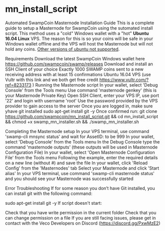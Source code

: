 # mn_install_script
Automated SwampCoin Masternode Installation Guide
This is a complete guide to setup a Masternode for SwampCoin using the sutomated install script. This method uses a "cold" Windows wallet with a "hot" <b>Ubuntu 16.04 Linux</b> VPS. The reason for this is so your coins will be safe in your Windows wallet offline and the VPS will host the Masternode but will not hold any coins.  <u>Other versions of ubuntu not supported</u>. 

Requirements
Download the latest SwampCoin Windows wallet here https://github.com/swampcoin/swamp/releases
Download and install an SSH Client of your choice
Exactly 1000 SWAMP coins sent to a new receiving address with at least 15 confirmations
Ubuntu 16.04 VPS (use Vultr with this link and we both get free credit https://www.vultr.com/?ref=8233173 )
Running the Masternode script
In your wallet, select 'Debug Console' from the Tools menu
Use command 'masternode genkey' (this is your Masternode Private Key)
Open SSH Client, enter your VPS IP, use port '22' and login with username 'root'
Use the password provided by the VPS provider to gain access to the server
Once you are logged in, make sure yhave git installed
sudo apt-get install git -y
Once confirmed run:
git clone https://github.com/swampcoin/mn_install_script.git && cd mn_install_script && chmod +x swamp_mn_installer.sh && ./swamp_mn_installer.sh

Completing the Masternode setup
In your VPS terminal, use command 'swamp-cli mnsync status' and wait for AssetID: to be 999
In your wallet, select 'Debug Console' from the Tools menu
In the Debug Console type the command 'masternode outputs' (these outputs will be used in Masternode Configuration File)
In your wallet, select 'Open Masternode Configuration File' from the Tools menu
Following the example, enter the required details on a new line (without #) and save the file
In your wallet, click 'Reload Config' from the 'Masternodes' tab
Select your Masternode and click 'Start alias'
In your VPS terminal, use command 'swamp-cli masternode status' and you should see your Masternode was successfully started


Error Troubleshooting
If for some reason you don’t have Git installed, you can install git with the following command:

sudo apt-get install git -y
If script doesn't start:

Check that you have write permission in the current folder
Check that you can change permission on a file
If you are still facing issues, please get in contact with the Veco Developers on Discord (https://discord.gg/PxwMzE2)

